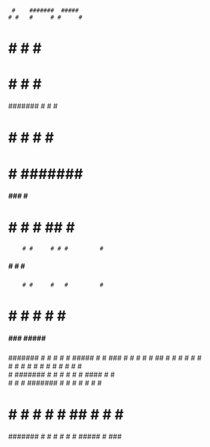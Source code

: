 
 
     #    #######  #####                                 
    # #   #     # #     #                                
   #   #  #     #       #                                
  #     # #     #  #####                                 
  ####### #     #       #                                
  #     # #     # #     #                                
  #     # #######  #####                                 
                                                         
   #####    ###     #    #####                           
  #     #  #   #   ##   #     #                          
        # #     # # #         #                          
   #####  #     #   #    #####                           
        # #     #   #         #                          
  #     #  #   #    #   #     #                          
   #####    ###   #####  #####                           
                                                         
  ####### #     #    #    #     #  #####     #     # ### 
       #  #     #   # #   ##    # #     #     #   #   #  
      #   #     #  #   #  # #   # #            # #    #  
     #    ####### #     # #  #  # #  ####       #     #  
    #     #     # ####### #   # # #     #       #     #  
   #      #     # #     # #    ## #     #       #     #  
  ####### #     # #     # #     #  #####        #    ### 
                                                         
 

